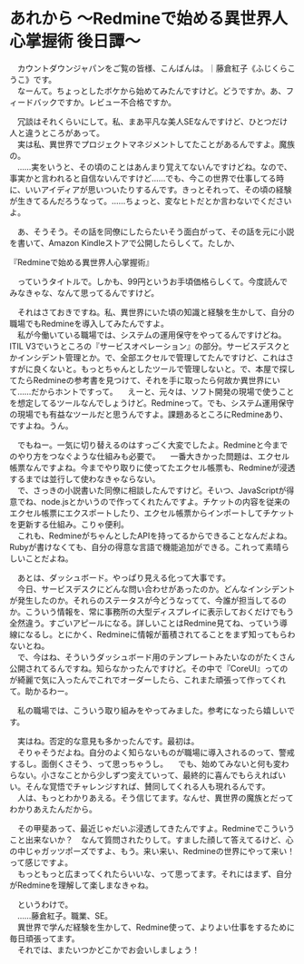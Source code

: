 # あれから 〜Redmineで始める異世界人心掌握術 後日譚〜

　カウントダウンジャパンをご覧の皆様、こんばんは。｜藤倉紅子《ふじくらこうこ》です。  
　なーんて。ちょっとしたボケから始めてみたんですけど。どうですか。あ、フィードバックですか。レビュー不合格ですか。  

　冗談はそれくらいにして。私、まあ平凡な美人SEなんですけど、ひとつだけ人と違うところがあって。  
　実は私、異世界でプロジェクトマネジメントしてたことがあるんですよ。魔族の。  
　……実をいうと、その頃のことはあんまり覚えてないんですけどね。なので、事実かと言われると自信ないんですけど……でも、今この世界で仕事してる時に、いいアイディアが思いついたりするんです。きっとそれって、その頃の経験が生きてるんだろうなって。……ちょっと、変なヒトだとか言わないでくださいよ。

　あ、そうそう。その話を同僚にしたらたいそう面白がって、その話を元に小説を書いて、Amazon Kindleストアで公開したらしくて。たしか、

『Redmineで始める異世界人心掌握術』

　っていうタイトルで。しかも、99円というお手頃価格らしくて。今度読んでみなきゃな、なんて思ってるんですけど。

　それはさておきですね。私、異世界にいた頃の知識と経験を生かして、自分の職場でもRedmineを導入してみたんですよ。  
　私が今働いている職場では、システムの運用保守をやってるんですけどね。ITIL V3でいうところの『サービスオペレーション』の部分。サービスデスクとかインシデント管理とか。で、全部エクセルで管理してたんですけど、これはさすがに良くないと。もっとちゃんとしたツールで管理しないと。で、本屋で探してたらRedmineの参考書を見つけて、それを手に取ったら何故か異世界にいて……だからホントですって。 
　えーと、元々は、ソフト開発の現場で使うことを想定してるツールなんでしょうけど。Redmineって。でも、システム運用保守の現場でも有益なツールだと思うんですよ。課題あるところにRedmineあり、ですよね。うん。

　でもねー。一気に切り替えるのはすっごく大変でしたよ。Redmineと今までのやり方をつなぐような仕組みも必要で。
　一番大きかった問題は、エクセル帳票なんですよね。今までやり取りに使ってたエクセル帳票も、Redmineが浸透するまでは並行して使わなきゃならない。  
　で、さっきの小説書いた同僚に相談したんですけど。そいつ、JavaScriptが得意でね、node.jsとかいうので作ってくれたんですよ。チケットの内容を従来のエクセル帳票にエクスポートしたり、エクセル帳票からインポートしてチケットを更新する仕組み。こりゃ便利。  
　これも、RedmineがちゃんとしたAPIを持ってるからできることなんだよね。Rubyが書けなくても、自分の得意な言語で機能追加ができる。これって素晴らしいことだよね。

　あとは、ダッシュボード。やっぱり見える化って大事です。  
　今日、サービスデスクにどんな問い合わせがあったのか。どんなインシデントが発生したのか。それらのステータスが今どうなってて、今誰が担当してるのか。こういう情報を、常に事務所の大型ディスプレイに表示しておくだけでもう全然違う。すごいアピールになる。詳しいことはRedmine見てね、っていう導線になるし。とにかく、Redmineに情報が蓄積されてることをまず知ってもらわないとね。  
　で、今はね、そういうダッシュボード用のテンプレートみたいなのがたくさん公開されてるんですね。知らなかったんですけど。その中で『CoreUI』ってのが綺麗で気に入ったんでこれでオーダーしたら、これまた頑張って作ってくれて。助かるわー。

　私の職場では、こういう取り組みをやってみました。参考になったら嬉しいです。

　実はね。否定的な意見も多かったんです。最初は。  
　そりゃそうだよね。自分のよく知らないものが職場に導入されるのって、警戒するし。面倒くさそう、って思っちゃうし。
　でも、始めてみないと何も変わらない。小さなことから少しずつ変えていって、最終的に喜んでもらえればいい。そんな覚悟でチャレンジすれば、賛同してくれる人も現れるんです。  
　人は、もっとわかりあえる。そう信じてます。なんせ、異世界の魔族とだってわかりあえたんだから。

　その甲斐あって、最近じゃだいぶ浸透してきたんですよ。Redmineでこういうこと出来ないか？　なんて質問されたりして。すました顔して答えてるけど、心の中じゃガッツポーズですよ、もう。来い来い、Redmineの世界にやって来い！　って感じですよ。  
　もっともっと広まってくれたらいいな、って思ってます。それにはまず、自分がRedmineを理解して楽しまなきゃね。

　というわけで。  
　……藤倉紅子。職業、SE。  
　異世界で学んだ経験を生かして、Redmine使って、よりよい仕事をするために毎日頑張ってます。  
　それでは、またいつかどこかでお会いしましょう！　
